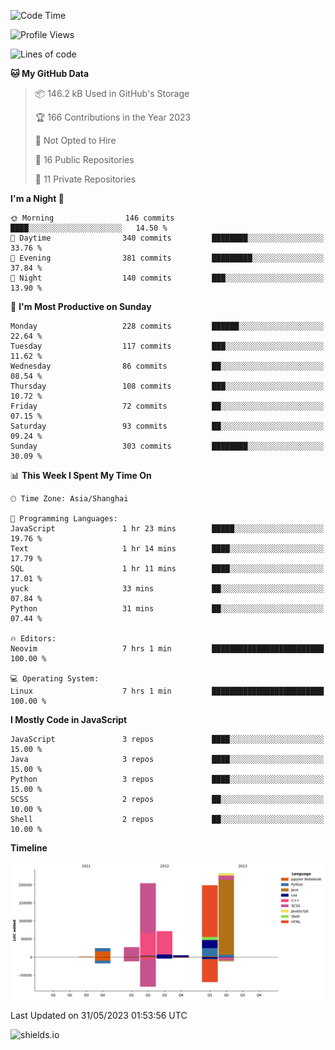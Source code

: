 <!--START_SECTION:waka-->
![Code Time](http://img.shields.io/badge/Code%20Time-289%20hrs%2011%20mins-blue)

![Profile Views](http://img.shields.io/badge/Profile%20Views-0-blue)

![Lines of code](https://img.shields.io/badge/From%20Hello%20World%20I%27ve%20Written-764.3%20thousand%20lines%20of%20code-blue)

**🐱 My GitHub Data** 

> 📦 146.2 kB Used in GitHub's Storage 
 > 
> 🏆 166 Contributions in the Year 2023
 > 
> 🚫 Not Opted to Hire
 > 
> 📜 16 Public Repositories 
 > 
> 🔑 11 Private Repositories 
 > 
**I'm a Night 🦉** 

```text
🌞 Morning                146 commits         ████░░░░░░░░░░░░░░░░░░░░░   14.50 % 
🌆 Daytime                340 commits         ████████░░░░░░░░░░░░░░░░░   33.76 % 
🌃 Evening                381 commits         █████████░░░░░░░░░░░░░░░░   37.84 % 
🌙 Night                  140 commits         ███░░░░░░░░░░░░░░░░░░░░░░   13.90 % 
```
📅 **I'm Most Productive on Sunday** 

```text
Monday                   228 commits         ██████░░░░░░░░░░░░░░░░░░░   22.64 % 
Tuesday                  117 commits         ███░░░░░░░░░░░░░░░░░░░░░░   11.62 % 
Wednesday                86 commits          ██░░░░░░░░░░░░░░░░░░░░░░░   08.54 % 
Thursday                 108 commits         ███░░░░░░░░░░░░░░░░░░░░░░   10.72 % 
Friday                   72 commits          ██░░░░░░░░░░░░░░░░░░░░░░░   07.15 % 
Saturday                 93 commits          ██░░░░░░░░░░░░░░░░░░░░░░░   09.24 % 
Sunday                   303 commits         ████████░░░░░░░░░░░░░░░░░   30.09 % 
```


📊 **This Week I Spent My Time On** 

```text
🕑︎ Time Zone: Asia/Shanghai

💬 Programming Languages: 
JavaScript               1 hr 23 mins        █████░░░░░░░░░░░░░░░░░░░░   19.76 % 
Text                     1 hr 14 mins        ████░░░░░░░░░░░░░░░░░░░░░   17.79 % 
SQL                      1 hr 11 mins        ████░░░░░░░░░░░░░░░░░░░░░   17.01 % 
yuck                     33 mins             ██░░░░░░░░░░░░░░░░░░░░░░░   07.84 % 
Python                   31 mins             ██░░░░░░░░░░░░░░░░░░░░░░░   07.44 % 

🔥 Editors: 
Neovim                   7 hrs 1 min         █████████████████████████   100.00 % 

💻 Operating System: 
Linux                    7 hrs 1 min         █████████████████████████   100.00 % 
```

**I Mostly Code in JavaScript** 

```text
JavaScript               3 repos             ████░░░░░░░░░░░░░░░░░░░░░   15.00 % 
Java                     3 repos             ████░░░░░░░░░░░░░░░░░░░░░   15.00 % 
Python                   3 repos             ████░░░░░░░░░░░░░░░░░░░░░   15.00 % 
SCSS                     2 repos             ██░░░░░░░░░░░░░░░░░░░░░░░   10.00 % 
Shell                    2 repos             ██░░░░░░░░░░░░░░░░░░░░░░░   10.00 % 
```



**Timeline**

![Lines of Code chart](https://raw.githubusercontent.com/kopp4/kopp4/main/assets/bar_graph.png)


 Last Updated on 31/05/2023 01:53:56 UTC
<!--END_SECTION:waka-->
![shields.io](https://img.shields.io/github/commit-activity/w/kopp4/kopp4?color=g&label=abusing%20bot&style=flat-square)
